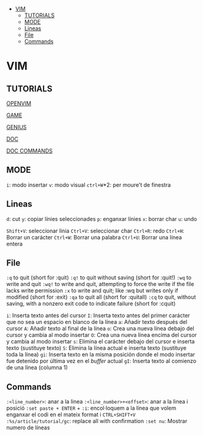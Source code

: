 <!-- TOC INICIO -->
- [VIM](#vim)
  - [TUTORIALS](#tutorials)
  - [MODE](#mode)
  - [Lineas](#lineas)
  - [File](#file)
  - [Commands](#commands)
<!-- TOC FIN -->

# VIM

## TUTORIALS

[OPENVIM](https://openvim.com/)

[GAME](https://vim-adventures.com/)

[GENIUS](http://vimgenius.com/)

[DOC](https://vimschool.netlify.app/introduction/vimtutor/)

[DOC COMMANDS](https://victorhck.gitbook.io/aprende-vim/cap06_modo_insertar)

## MODE

`i`: modo insertar
`v`: modo visual
`ctrl+W`*2: per moure't de finestra


## Lineas

`d`: cut 
`y`: copiar línies seleccionades
`p`: enganxar línies
`x`: borrar char
`u`: undo

`Shift+V`: seleccionar linia
`Ctrl+V`: seleccionar char
`Ctrl+R`: redo
`Ctrl+H`: Borrar un carácter
`Ctrl+W`: Borrar una palabra
`Ctrl+U`: Borrar una línea entera

## File

`:q` to quit (short for :quit)
`:q!` to quit without saving (short for :quit!)
`:wq` to write and quit
`:wq!` to write and quit, attempting to force the write if the file lacks write permission
`:x` to write and quit; like :wq but writes only if modified (short for :exit)
`:qa` to quit all (short for :quitall)
`:cq` to quit, without saving, with a nonzero exit code to indicate failure (short for :cquit)

`i`: Inserta texto antes del cursor
`I`: Inserta texto antes del primer carácter que no sea un espacio en blanco de la línea
`a`: Añadir texto después del cursor
`A`: Añadir texto al final de la línea
`o`: Crea una nueva línea debajo del cursor y cambia al modo insertar
`O`: Crea una nueva línea encima del cursor y cambia al modo insertar
`s`: Elimina el carácter debajo del cursor e inserta texto (sustituye texto)
`S`: Elimina la línea actual e inserta texto (sustituye toda la línea)
`gi`: Inserta texto en la misma posición donde el modo insertar fue detenido por última vez en el *buffer* actual
`gI`: Inserta texto al comienzo de una línea (columna 1)

## Commands

`:<line_number>`: anar a la linea
`:<line_number>+<offset>`: anar a la linea i posició
`:set paste + ENTER` + `:i`: encol·loquem a la línea que volem enganxar el codi en el mateix format i `CTRL+SHIFT+V`
`:%s/article/tutorial/gc`: replace all with confirmation
`:set nu`: Mostrar numero de líneas
